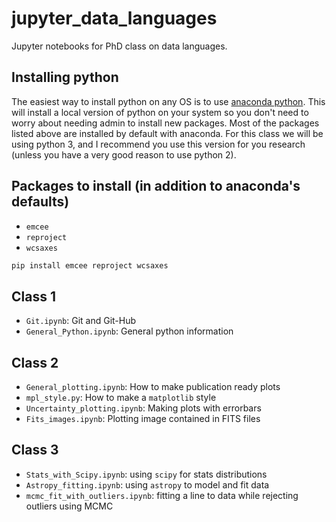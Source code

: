 # jupyter_data_languages
Jupyter notebooks for PhD class on data languages.

## Installing python
The easiest way to install python on any OS is to use [anaconda python](https://www.continuum.io/downloads).  This will install a local version of python on your system so you don't need to worry about needing admin to install new packages.  Most of the packages listed above are installed by default with anaconda.  For this class we will be using python 3, and I recommend you use this version for you research (unless you have a very good reason to use python 2).

## Packages to install (in addition to anaconda's defaults)
+ `emcee`
+ `reproject`
+ `wcsaxes`

```bash
pip install emcee reproject wcsaxes
```

## Class 1
- `Git.ipynb`: Git and Git-Hub
- `General_Python.ipynb`: General python information

## Class 2
- `General_plotting.ipynb`: How to make publication ready plots
- `mpl_style.py`: How to make a `matplotlib` style
- `Uncertainty_plotting.ipynb`: Making plots with errorbars
- `Fits_images.ipynb`: Plotting image contained in FITS files

## Class 3
- `Stats_with_Scipy.ipynb`: using `scipy` for stats distributions
- `Astropy_fitting.ipynb`: using `astropy` to model and fit data
- `mcmc_fit_with_outliers.ipynb`: fitting a line to data while rejecting outliers using MCMC
